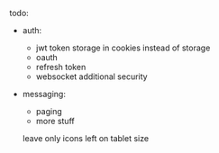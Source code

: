 todo:
  - auth: 
    - jwt token storage in cookies instead of storage
    - oauth
    - refresh token
    - websocket additional security
 - messaging:
    - paging
    - more stuff
    
   leave only icons left on tablet size
   
